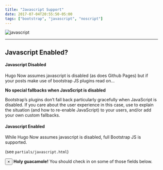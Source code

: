 ```yaml
---
title: "Javascript Support"
date: 2017-07-04T20:55:50-05:00
tags: ["bootstrap", "javascript", "noscript"]
---
```


<div class="well content-header">
    <img src="/images/javascript.svg" alt="javascript"  />
</div>

<!--more-->

---

## Javascript Enabled?

<noscript>
    <div class="bd-callout bd-callout-warning">
        <h4>Javascript Disabled</h4>
        <p>Hugo Now assumes javascript is disabled (as does Github Pages) but if your posts make use of bootstrap JS plugins read on...</p>
        <strong>No special fallbacks when JavaScript is disabled</strong>
        <p>Bootstrap’s plugins don’t fall back particularly gracefully when JavaScript is disabled. If you care about the user experience in this case, use <noscript> to explain the situation (and how to re-enable JavaScript) to your users, and/or add your own custom fallbacks.
        </p>
    </div>
</noscript>

<div id="js-enabled-msg" class="bd-callout bd-callout-success js-enabled">
    <h4>Javascript Enabled</h4>
    <p>While Hugo Now assumes javascript is disabled, full Bootstrap JS is supported.</p>
    <p>(see <code>partials/javascript.html</code>)</p>
</div>

<div class="alert alert-warning alert-dismissible fade show" role="alert">
  <button type="button" class="close" data-dismiss="alert" aria-label="Close">
    <span aria-hidden="true">&times;</span>
  </button>
  <strong>Holy guacamole!</strong> You should check in on some of those fields below.
</div>
